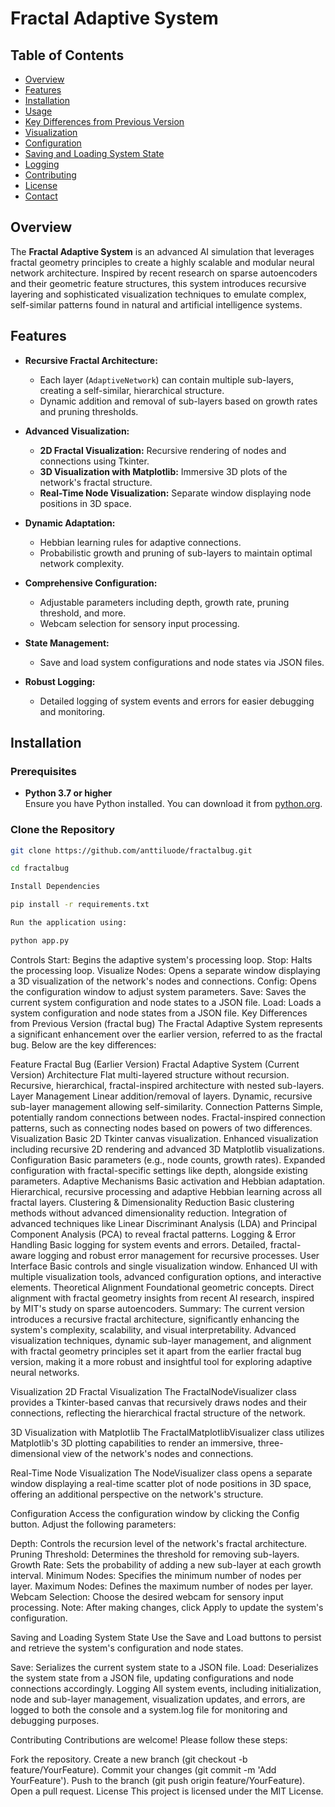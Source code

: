 # Fractal Adaptive System


## Table of Contents
- [Overview](#overview)
- [Features](#features)
- [Installation](#installation)
- [Usage](#usage)
- [Key Differences from Previous Version](#key-differences-from-previous-version)
- [Visualization](#visualization)
- [Configuration](#configuration)
- [Saving and Loading System State](#saving-and-loading-system-state)
- [Logging](#logging)
- [Contributing](#contributing)
- [License](#license)
- [Contact](#contact)

## Overview

The **Fractal Adaptive System** is an advanced AI simulation that leverages fractal geometry principles to create a highly scalable and modular neural network architecture. Inspired by recent research on sparse autoencoders and their geometric feature structures, this system introduces recursive layering and sophisticated visualization techniques to emulate complex, self-similar patterns found in natural and artificial intelligence systems.

## Features

- **Recursive Fractal Architecture:** 
  - Each layer (`AdaptiveNetwork`) can contain multiple sub-layers, creating a self-similar, hierarchical structure.
  - Dynamic addition and removal of sub-layers based on growth rates and pruning thresholds.

- **Advanced Visualization:**
  - **2D Fractal Visualization:** Recursive rendering of nodes and connections using Tkinter.
  - **3D Visualization with Matplotlib:** Immersive 3D plots of the network's fractal structure.
  - **Real-Time Node Visualization:** Separate window displaying node positions in 3D space.

- **Dynamic Adaptation:**
  - Hebbian learning rules for adaptive connections.
  - Probabilistic growth and pruning of sub-layers to maintain optimal network complexity.

- **Comprehensive Configuration:**
  - Adjustable parameters including depth, growth rate, pruning threshold, and more.
  - Webcam selection for sensory input processing.

- **State Management:**
  - Save and load system configurations and node states via JSON files.

- **Robust Logging:**
  - Detailed logging of system events and errors for easier debugging and monitoring.

## Installation

### Prerequisites

- **Python 3.7 or higher**  
Ensure you have Python installed. You can download it from [python.org](https://www.python.org/downloads/).

### Clone the Repository

```bash
git clone https://github.com/anttiluode/fractalbug.git

cd fractalbug

Install Dependencies

pip install -r requirements.txt

Run the application using:

python app.py
```

Controls
Start: Begins the adaptive system's processing loop.
Stop: Halts the processing loop.
Visualize Nodes: Opens a separate window displaying a 3D visualization of the network's nodes and connections.
Config: Opens the configuration window to adjust system parameters.
Save: Saves the current system configuration and node states to a JSON file.
Load: Loads a system configuration and node states from a JSON file.
Key Differences from Previous Version (fractal bug)
The Fractal Adaptive System represents a significant enhancement over the earlier version, referred to as the fractal bug. Below are the key differences:

Feature	Fractal Bug (Earlier Version)	Fractal Adaptive System (Current Version)
Architecture	Flat multi-layered structure without recursion.	Recursive, hierarchical, fractal-inspired architecture with nested sub-layers.
Layer Management	Linear addition/removal of layers.	Dynamic, recursive sub-layer management allowing self-similarity.
Connection Patterns	Simple, potentially random connections between nodes.	Fractal-inspired connection patterns, such as connecting nodes based on powers of two differences.
Visualization	Basic 2D Tkinter canvas visualization.	Enhanced visualization including recursive 2D rendering and advanced 3D Matplotlib visualizations.
Configuration	Basic parameters (e.g., node counts, growth rates).	Expanded configuration with fractal-specific settings like depth, alongside existing parameters.
Adaptive Mechanisms	Basic activation and Hebbian adaptation.	Hierarchical, recursive processing and adaptive Hebbian learning across all fractal layers.
Clustering & Dimensionality Reduction	Basic clustering methods without advanced dimensionality reduction.	Integration of advanced techniques like Linear Discriminant Analysis (LDA) and Principal Component Analysis (PCA) to reveal fractal patterns.
Logging & Error Handling	Basic logging for system events and errors.	Detailed, fractal-aware logging and robust error management for recursive processes.
User Interface	Basic controls and single visualization window.	Enhanced UI with multiple visualization tools, advanced configuration options, and interactive elements.
Theoretical Alignment	Foundational geometric concepts.	Direct alignment with fractal geometry insights from recent AI research, inspired by MIT's study on sparse autoencoders.
Summary: The current version introduces a recursive fractal architecture, significantly enhancing the system's complexity, scalability, and visual interpretability. Advanced visualization techniques, dynamic sub-layer management, and alignment with fractal geometry principles set it apart from the earlier fractal bug version, making it a more robust and insightful tool for exploring adaptive neural networks.

Visualization
2D Fractal Visualization
The FractalNodeVisualizer class provides a Tkinter-based canvas that recursively draws nodes and their connections, reflecting the hierarchical fractal structure of the network.

3D Visualization with Matplotlib
The FractalMatplotlibVisualizer class utilizes Matplotlib's 3D plotting capabilities to render an immersive, three-dimensional view of the network's nodes and connections.

Real-Time Node Visualization
The NodeVisualizer class opens a separate window displaying a real-time scatter plot of node positions in 3D space, offering an additional perspective on the network's structure.

Configuration
Access the configuration window by clicking the Config button. Adjust the following parameters:

Depth: Controls the recursion level of the network's fractal architecture.
Pruning Threshold: Determines the threshold for removing sub-layers.
Growth Rate: Sets the probability of adding a new sub-layer at each growth interval.
Minimum Nodes: Specifies the minimum number of nodes per layer.
Maximum Nodes: Defines the maximum number of nodes per layer.
Webcam Selection: Choose the desired webcam for sensory input processing.
Note: After making changes, click Apply to update the system's configuration.

Saving and Loading System State
Use the Save and Load buttons to persist and retrieve the system's configuration and node states.

Save: Serializes the current system state to a JSON file.
Load: Deserializes the system state from a JSON file, updating configurations and node connections accordingly.
Logging
All system events, including initialization, node and sub-layer management, visualization updates, and errors, are logged to both the console and a system.log file for monitoring and debugging purposes.

Contributing
Contributions are welcome! Please follow these steps:

Fork the repository.
Create a new branch (git checkout -b feature/YourFeature).
Commit your changes (git commit -m 'Add YourFeature').
Push to the branch (git push origin feature/YourFeature).
Open a pull request.
License
This project is licensed under the MIT License.
